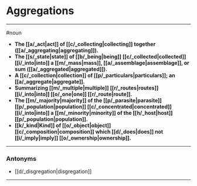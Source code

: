 # Aggregations
---
#noun
- **The [[a/_act|act]] of [[c/_collecting|collecting]] together ([[a/_aggregating|aggregating]]).**
- **The [[s/_state|state]] of [[b/_being|being]] [[c/_collected|collected]] [[i/_into|into]] a [[m/_mass|mass]], [[a/_assemblage|assemblage]], or sum ([[a/_aggregated|aggregated]]).**
- **A [[c/_collection|collection]] of [[p/_particulars|particulars]]; an [[a/_aggregate|aggregate]].**
- **Summarizing [[m/_multiple|multiple]] [[r/_routes|routes]] [[i/_into|into]] [[o/_one|one]] [[r/_route|route]].**
- **The [[m/_majority|majority]] of the [[p/_parasite|parasite]] [[p/_population|population]] [[c/_concentrated|concentrated]] [[i/_into|into]] a [[m/_minority|minority]] of the [[h/_host|host]] [[p/_population|population]].**
- **[[k/_kind|Kind]] of [[o/_object|object]] [[c/_composition|composition]] which [[d/_does|does]] not [[i/_imply|imply]] [[o/_ownership|ownership]].**
---
### Antonyms
- [[d/_disgregation|disgregation]]
---

